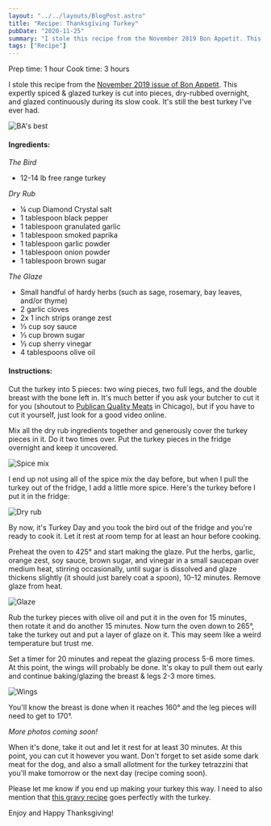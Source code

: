 ```yaml
---
layout: "../../layouts/BlogPost.astro"
title: "Recipe: Thanksgiving Turkey"
pubDate: "2020-11-25"
summary: "I stole this recipe from the November 2019 Bon Appetit. This expertly spiced & glazed turkey is cut into pieces, dry-rubbed overnight, and glazed continuously during it's slow cook. It's still the best turkey I've ever had."
tags: ["Recipe"]
---
```


Prep time: 1 hour
Cook time: 3 hours

I stole this recipe from the <a href="https://www.bonappetit.com/recipe/expertly-spiced-and-glazed-roast-turkey" target="_blank">November 2019 issue of Bon Appetit</a>. This expertly spiced & glazed turkey is cut into pieces, dry-rubbed overnight, and glazed continuously during its slow cook. It's still the best turkey I've ever had.

![BA's best](../../src/images/blog/2020-11-25-thanksgiving-turkey/ba.png)

<h4>Ingredients:</h4>

<p><em>The Bird</em></p>
<ul>
    <li itemProp="recipeIngredient">12-14 lb free range turkey</li>
</ul>

<p><em>Dry Rub</em></p>
<ul>
    <li itemProp="recipeIngredient">¼ cup Diamond Crystal salt</li>
    <li itemProp="recipeIngredient">1 tablespoon black pepper</li>
    <li itemProp="recipeIngredient">1 tablespoon granulated garlic</li>
    <li itemProp="recipeIngredient">1 tablespoon smoked paprika</li>
    <li itemProp="recipeIngredient">1 tablespoon garlic powder</li>
    <li itemProp="recipeIngredient">1 tablespoon onion powder</li>
    <li itemProp="recipeIngredient">1 tablespoon brown sugar</li>
</ul>

<p><em>The Glaze</em></p>
<ul>
    <li itemProp="recipeIngredient">Small handful of hardy herbs (such as sage, rosemary, bay leaves, and/or thyme)</li>
    <li itemProp="recipeIngredient">2 garlic cloves</li>
    <li itemProp="recipeIngredient">2x 1 inch strips orange zest</li>
    <li itemProp="recipeIngredient">⅓ cup soy sauce</li>
    <li itemProp="recipeIngredient">⅓ cup brown sugar</li>
    <li itemProp="recipeIngredient">⅓ cup sherry vinegar</li>
    <li itemProp="recipeIngredient">4 tablespoons olive oil</li>
</ul>

<h4>Instructions:</h4>

<p itemProp="recipeInstruction">Cut the turkey into 5 pieces: two wing pieces, two full legs, and the double breast with the bone left in. It's much better if you ask your butcher to cut it for you (shoutout to <a href="http://www.publicanqualitymeats.com/" target="_blank">Publican Quality Meats</a> in Chicago), but if you have to cut it yourself, just look for a good video online.</p>

<p itemProp="recipeInstruction">Mix all the dry rub ingredients together and generously cover the turkey pieces in it. Do it two times over. Put the turkey pieces in the fridge overnight and keep it uncovered.</p>

![Spice mix](../../src/images/blog/2020-11-25-thanksgiving-turkey/spice-mix.jpg)

I end up not using all of the spice mix the day before, but when I pull the turkey out of the fridge, I add a little more spice. Here's the turkey before I put it in the fridge:

![Dry rub](../../src/images/blog/2020-11-25-thanksgiving-turkey/dry-rub.jpg)

<p itemProp="recipeInstruction">By now, it's Turkey Day and you took the bird out of the fridge and you're ready to cook it. Let it rest at room temp for at least an hour before cooking.</p>

<p itemProp="recipeInstruction">Preheat the oven to 425° and start making the glaze. Put the herbs, garlic, orange zest, soy sauce, brown sugar, and vinegar in a small saucepan over medium heat, stirring occasionally, until sugar is dissolved and glaze thickens slightly (it should just barely coat a spoon), 10–12 minutes. Remove glaze from heat.</p>

![Glaze](../../src/images/blog/2020-11-25-thanksgiving-turkey/glaze.jpg)

<p itemProp="recipeInstruction">Rub the turkey pieces with olive oil and put it in the oven for 15 minutes, then rotate it and do another 15 minutes. Now turn the oven down to 265°, take the turkey out and put a layer of glaze on it. This may seem like a weird temperature but trust me.</p>

<p itemProp="recipeInstruction">Set a timer for 20 minutes and repeat the glazing process 5-6 more times. At this point, the wings will probably be done. It's okay to pull them out early and continue baking/glazing the breast & legs 2-3 more times.</p>

![Wings](../../src/images/blog/2020-11-25-thanksgiving-turkey/wings.jpg)

<p itemProp="recipeInstruction">You'll know the breast is done when it reaches 160° and the leg pieces will need to get to 170°.</p>

<em>More photos coming soon!</em>

<p itemProp="recipeInstruction">When it's done, take it out and let it rest for at least 30 minutes. At this point, you can cut it however you want. Don't forget to set aside some dark meat for the dog, and also a small allotment for the turkey tetrazzini that you'll make tomorrow or the next day (recipe coming soon).</p>

Please let me know if you end up making your turkey this way. I need to also mention that <a href="https://www.bonappetit.com/recipe/why-is-it-so-good-gravy" target="_blank">this gravy recipe</a> goes perfectly with the turkey.

Enjoy and Happy Thanksgiving!
